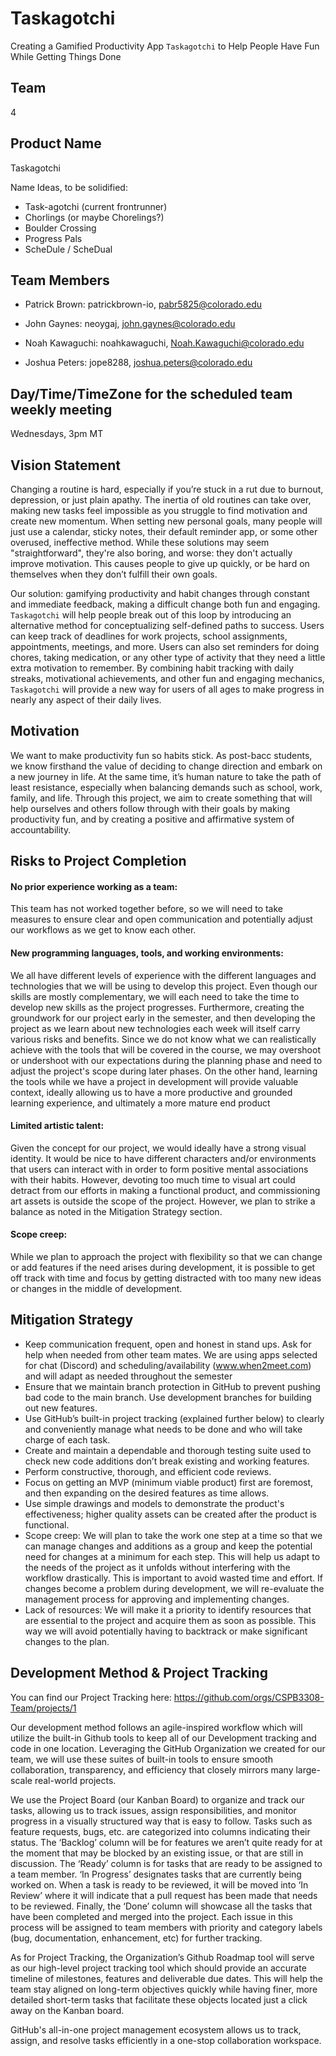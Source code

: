 # Taskagotchi
Creating a Gamified Productivity App `Taskagotchi` to Help People Have Fun While Getting Things Done 

## Team #
4

## Product Name
Taskagotchi 

Name Ideas, to be solidified:
- Task-agotchi (current frontrunner)
- Chorlings (or maybe Chorelings?) 
- Boulder Crossing
- Progress Pals
- ScheDule / ScheDual 

## Team Members
- Patrick Brown: patrickbrown-io, pabr5825@colorado.edu

- John Gaynes: neoygaj, john.gaynes@colorado.edu

- Noah Kawaguchi: noahkawaguchi, Noah.Kawaguchi@colorado.edu 

- Joshua Peters: jope8288, joshua.peters@colorado.edu


## Day/Time/TimeZone for the scheduled team weekly meeting
Wednesdays, 3pm MT

## Vision Statement
Changing a routine is hard, especially if you’re stuck in a rut due to burnout, depression, or just plain apathy. The inertia of old routines can take over, making new tasks feel impossible as you struggle to find motivation and create new momentum. When setting new personal goals, many people will just use a calendar, sticky notes, their default reminder app, or some other overused, ineffective method. While these solutions may seem "straightforward", they're also boring, and worse: they don't actually improve motivation. This causes people to give up quickly, or be hard on themselves when they don’t fulfill their own goals. 

Our solution: gamifying productivity and habit changes through constant and immediate feedback, making a difficult change both fun and engaging. `Taskagotchi` will help people break out of this loop by introducing an alternative method for conceptualizing self-defined paths to success. Users can keep track of deadlines for work projects, school assignments, appointments, meetings, and more. Users can also set reminders for doing chores, taking medication, or any other type of activity that they need a little extra motivation to remember. By combining habit tracking with daily streaks, motivational achievements, and other fun and engaging mechanics, `Taskagotchi` will provide a new way for users of all ages to make progress in nearly any aspect of their daily lives.

## Motivation
We want to make productivity fun so habits stick. As post-bacc students, we know firsthand the value of deciding to change direction and embark on a new journey in life. At the same time, it’s human nature to take the path of least resistance, especially when balancing demands such as school, work, family, and life. Through this project, we aim to create something that will help ourselves and others follow through with their goals by making productivity fun, and by creating a positive and affirmative system of accountability.

## Risks to Project Completion

#### No prior experience working as a team: 
This team has not worked together before, so we will need to take measures to ensure clear and open communication and potentially adjust our workflows as we get to know each other. 

#### New programming languages, tools, and working environments:
We all have different levels of experience with the different languages and technologies that we will be using to develop this project. Even though our skills are mostly complementary, we will each need to take the time to develop new skills as the project progresses. Furthermore, creating the groundwork for our project early in the semester, and then developing the project as we learn about new technologies each week will itself carry various risks and benefits. Since we do not know what we can realistically achieve with the tools that will be covered in the course, we may overshoot or undershoot with our expectations during the planning phase and need to adjust the project's scope during later phases. On the other hand, learning the tools while we have a project in development will provide valuable context, ideally allowing us to have a more productive and grounded learning experience, and ultimately a more mature end product

#### Limited artistic talent:
Given the concept for our project, we would ideally have a strong visual identity. It would be nice to have different characters and/or environments that users can interact with in order to form positive mental associations with their habits. However, devoting too much time to visual art could detract from our efforts in making a functional product, and commissioning art assets is outside the scope of the project. However, we plan to strike a balance as noted in the Mitigation Strategy section. 

#### Scope creep:
While we plan to approach the project with flexibility so that we can change or add features if the need arises during development, it is possible to get off track with time and focus by getting distracted with too many new ideas or changes in the middle of development.  


## Mitigation Strategy
- Keep communication frequent, open and honest in stand ups. Ask for help when needed from other team mates. We are using apps selected for chat (Discord) and scheduling/availability (www.when2meet.com) and will adapt as needed throughout the semester 
- Ensure that we maintain branch protection in GitHub to prevent pushing bad code to the main branch. Use development branches for building out new features.
- Use GitHub’s built-in project tracking (explained further below) to clearly and conveniently manage what needs to be done and who will take charge of each task. 
- Create and maintain a dependable and thorough testing suite used to check new code additions don’t break existing and working features. 
- Perform constructive, thorough, and efficient code reviews.
- Focus on getting an MVP (minimum viable product) first are foremost, and then expanding on the desired features as time allows.
- Use simple drawings and models to demonstrate the product's effectiveness; higher quality assets can be created after the product is functional.
- Scope creep: We will plan to take the work one step at a time so that we can manage changes and additions as a group and keep the potential need for changes at a minimum for each step. This will help us adapt to the needs of the project as it unfolds without interfering with the workflow drastically. This is important to avoid wasted time and effort.  If changes become a problem during development, we will re-evaluate the management process for approving and implementing changes.
- Lack of resources: We will make it a priority to identify resources that are essential to the project and acquire them as soon as possible. This way we will avoid potentially having to backtrack or make significant changes to the plan.

## Development Method & Project Tracking

You can find our Project Tracking here: https://github.com/orgs/CSPB3308-Team/projects/1

Our development method follows an agile-inspired workflow which will utilize the built-in Github tools to keep all of our Development tracking and code in one location. Leveraging the GitHub Organization we created for our team, we will use these suites of built-in tools to ensure smooth collaboration, transparency, and efficiency that closely mirrors many large-scale real-world projects.

We use the Project Board (our Kanban Board) to organize and track our tasks, allowing us to track issues, assign responsibilities, and monitor progress in a visually structured way that is easy to follow. Tasks such as feature requests, bugs, etc. are categorized into columns indicating their status. The ‘Backlog’ column will be for features we aren’t quite ready for at the moment that may be blocked by an existing issue, or that are still in discussion. The ‘Ready’ column is for tasks that are ready to be assigned to a team member. ‘In Progress’ designates tasks that are currently being worked on. When a task is ready to be reviewed, it will be moved into ‘In Review’ where it will indicate that a pull request has been made that needs to be reviewed. Finally, the ‘Done’ column will showcase all the tasks that have been completed and merged into the project. Each issue in this process will be assigned to team members with priority and category labels (bug, documentation, enhancement, etc) for further tracking. 

As for Project Tracking, the Organization’s Github Roadmap tool will serve as our high-level project tracking tool which should provide an accurate timeline of milestones, features and deliverable due dates. This will help the team stay aligned on long-term objectives quickly while having finer, more detailed short-term tasks that facilitate these objects located just a click away on the Kanban board. 

GitHub's all-in-one project management ecosystem allows us to track, assign, and resolve tasks efficiently in a one-stop collaboration workspace.
